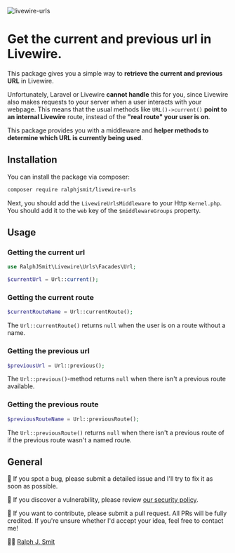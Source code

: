 ![livewire-urls](https://github.com/ralphjsmit/livewire-urls/blob/main/docs/images/livewire-urls.jpg)

# Get the current and previous url in Livewire.

This package gives you a simple way to **retrieve the current and previous URL** in Livewire.

Unfortunately, Laravel or Livewire **cannot handle** this for you, since Livewire also makes requests to your server when a user interacts with your webpage. This means that the usual methods like `URL()->current()` **point to an internal Livewire** route, instead of the **"real route" your user is on**.

This package provides you with a middleware and **helper methods to determine which URL is currently being used**.

## Installation

You can install the package via composer:

```bash
composer require ralphjsmit/livewire-urls
```

Next, you should add the `LivewireUrlsMiddleware` to your Http `Kernel.php`. You should add it to the `web` key of the `$middlewareGroups` property.

## Usage

### Getting the current url

```php
use RalphJSmit\Livewire\Urls\Facades\Url;

$currentUrl = Url::current();
```

### Getting the current route

```php
$currentRouteName = Url::currentRoute();
```

The `Url::currentRoute()` returns `null` when the user is on a route without a name.

### Getting the previous url

```php
$previousUrl = Url::previous();
```

The `Url::previous()`-method returns `null` when there isn't a previous route available.

### Getting the previous route

```php
$previousRouteName = Url::previousRoute();
```

The `Url::previousRoute()` returns `null` when there isn't a previous route of if the previous route wasn't a named route.

## General

🐞 If you spot a bug, please submit a detailed issue and I'll try to fix it as soon as possible.

🔐 If you discover a vulnerability, please review [our security policy](../../security/policy).

🙌 If you want to contribute, please submit a pull request. All PRs will be fully credited. If you're unsure whether I'd accept your idea, feel free to contact me!

🙋‍♂️ [Ralph J. Smit](https://ralphjsmit.com)